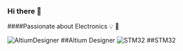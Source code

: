 ### Hi there 👋
####Passionate about Electronics 💡 🔌

![AltiumDesigner](https://img.shields.io/badge/altium%20designer-A5915F?style=for-the-badge&logo=altium%20designer&logoColor=white) ##Altium Designer
![STM32](https://www.st.com/content/dam/ecosystems/stm32-gui/stm32-logo.png) ##STM32

<!--
**arminhmt/arminhmt** is a ✨ _special_ ✨ repository because its `README.md` (this file) appears on your GitHub profile.

Here are some ideas to get you started:

- 🔭 I’m currently working on ...
- 🌱 I’m currently learning ...
- 👯 I’m looking to collaborate on ...
- 🤔 I’m looking for help with ...
- 💬 Ask me about ...
- 📫 How to reach me: ...
- 😄 Pronouns: ...
- ⚡ Fun fact: ...
-->
